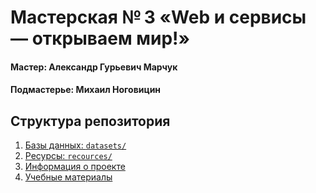 # Мастерская № 3 «Web и сервисы — открываем мир!»

#### Мастер: Александр Гурьевич Марчук
#### Подмастерье: Михаил Ноговицин

<h2 id="structure">Структура репозитория</h2>

1. [Базы данных: `datasets/`](https://gitverse.ru/meekle/workshop-3/content/master/datasets)
2. [Ресурсы: `recources/`](https://gitverse.ru/meekle/workshop-3/content/master/resources)
3. [Информация о проекте](https://gitverse.ru/meekle/ssyp-2025-workshop-3/content/master/%D0%9E%D0%BF%D0%B8%D1%81%D0%B0%D0%BD%D0%B8%D0%B5_%D0%BC%D0%B0%D1%81%D1%82%D0%B5%D1%80%D1%81%D0%BA%D0%BE%D0%B9.md)
4. [Учебные материалы](https://gitverse.ru/meekle/ssyp-2025-workshop-3/content/master/masters)



